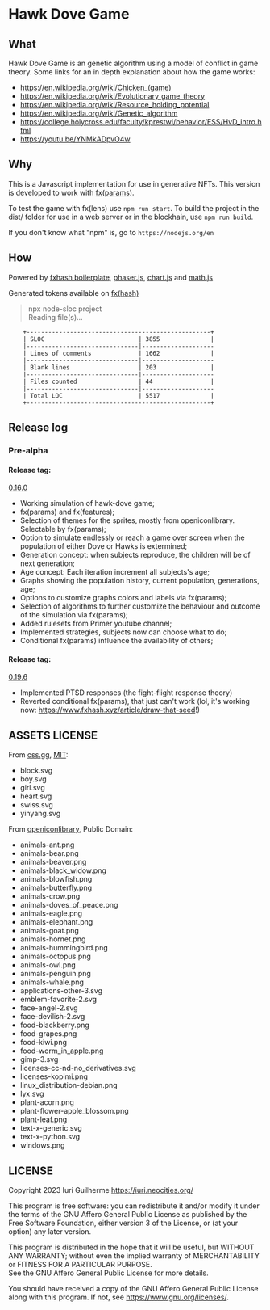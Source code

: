 Hawk Dove Game
===

What
---

Hawk Dove Game is an genetic algorithm using a model of conflict in game 
theory. Some links for an in depth explanation about how the game works:  

* <https://en.wikipedia.org/wiki/Chicken_(game)>
* <https://en.wikipedia.org/wiki/Evolutionary_game_theory>
* <https://en.wikipedia.org/wiki/Resource_holding_potential>
* <https://en.wikipedia.org/wiki/Genetic_algorithm>
* <https://college.holycross.edu/faculty/kprestwi/behavior/ESS/HvD_intro.html>
* <https://youtu.be/YNMkADpvO4w>

Why
---

This is a Javascript implementation for use in generative NFTs. This 
version is developed to work with 
[fx(params)](https://www.fxhash.xyz/doc/collect/fxparams-mint-tickets).  

To test the game with fx(lens) use `npm run start`. To build the project in 
the dist/ folder for use in a web server or in the blockhain, use 
`npm run build`.  

If you don't know what "npm" is, go to `https://nodejs.org/en`  

How
---

Powered by 
[fxhash boilerplate](https://github.com/fxhash/fxhash-boilerplate), 
[phaser.js](https://phaser.io), [chart.js](https://chartjs.org) and 
[math.js](https://mathjs.org)  

Generated tokens available on 
[fx(hash)](https://www.fxhash.xyz/u/Iuri%20Guilherme)  

> npx node-sloc project  
Reading file(s)...  
```
    +---------------------------------------------------+  
    | SLOC                          | 3855              |  
    |-------------------------------|--------------------  
    | Lines of comments             | 1662              |  
    |-------------------------------|--------------------  
    | Blank lines                   | 203               |  
    |-------------------------------|--------------------  
    | Files counted                 | 44                |  
    |-------------------------------|--------------------  
    | Total LOC                     | 5517              |  
    +---------------------------------------------------+  
```

Release log
---

### Pre-alpha

#### Release tag: 
[0.16.0](https://github.com/iuriguilherme/hawk-dove-game/releases/tag/0.16.0)  

* Working simulation of hawk-dove game;  
* fx(params) and fx(features);  
* Selection of themes for the sprites, mostly from openiconlibrary. Selectable 
by fx(params);  
* Option to simulate endlessly or reach a game over screen when the population 
of either Dove or Hawks is extermined;  
* Generation concept: when subjects reproduce, the children will be of next 
generation;
* Age concept: Each iteration increment all subjects's age;  
* Graphs showing the population history, current population, generations, age;  
* Options to customize graphs colors and labels via fx(params);  
* Selection of algorithms to further customize the behaviour and outcome of the 
simulation via fx(params);  
* Added rulesets from Primer youtube channel;  
* Implemented strategies, subjects now can choose what to do;  
* Conditional fx(params) influence the availability of others;  

#### Release tag: 
[0.19.6](https://github.com/iuriguilherme/hawk-dove-game/releases/tag/0.19.6)  

* Implemented PTSD responses (the fight-flight response theory)  
* Reverted conditional fx(params), that just can't work (lol, it's working now: 
https://www.fxhash.xyz/article/draw-that-seed!)  

ASSETS LICENSE
---

From [css.gg](https://css.gg), [MIT](https://css.gg/doc/licence):  

* block.svg
* boy.svg
* girl.svg
* heart.svg
* swiss.svg
* yinyang.svg

From 
[openiconlibrary](https://sourceforge.net/projects/openiconlibrary/), 
Public Domain:  

* animals-ant.png
* animals-bear.png
* animals-beaver.png
* animals-black_widow.png
* animals-blowfish.png
* animals-butterfly.png
* animals-crow.png
* animals-doves_of_peace.png
* animals-eagle.png
* animals-elephant.png
* animals-goat.png
* animals-hornet.png
* animals-hummingbird.png
* animals-octopus.png
* animals-owl.png
* animals-penguin.png
* animals-whale.png
* applications-other-3.svg
* emblem-favorite-2.svg
* face-angel-2.svg
* face-devilish-2.svg
* food-blackberry.png
* food-grapes.png
* food-kiwi.png
* food-worm_in_apple.png
* gimp-3.svg
* licenses-cc-nd-no_derivatives.svg
* licenses-kopimi.png
* linux_distribution-debian.png
* lyx.svg
* plant-acorn.png
* plant-flower-apple_blossom.png
* plant-leaf.png
* text-x-generic.svg
* text-x-python.svg
* windows.png

LICENSE
---

Copyright 2023 Iuri Guilherme <https://iuri.neocities.org/>  

This program is free software: you can redistribute it and/or modify it under 
the terms of the GNU Affero General Public License as published by the Free 
Software Foundation, either version 3 of the License, or (at your option) any 
later version.  

This program is distributed in the hope that it will be useful, but WITHOUT ANY 
WARRANTY; without even the implied warranty of MERCHANTABILITY or FITNESS FOR A 
PARTICULAR PURPOSE.  
See the GNU Affero General Public License for more details.  

You should have received a copy of the GNU Affero General Public License along 
with this program.  If not, see <https://www.gnu.org/licenses/>.  
